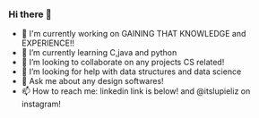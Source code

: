 ### Hi there 👋
- 👋 I'm currently working on GAINING THAT KNOWLEDGE and EXPERIENCE!!
- 🌱 I’m currently learning C,java and python 
- 👯 I’m looking to collaborate on any projects CS related!
- 🤔 I’m looking for help with data structures and data science 
- 💬 Ask me about any design softwares!
- 📫 How to reach me: linkedin link is below! and @itslupieliz on instagram!

